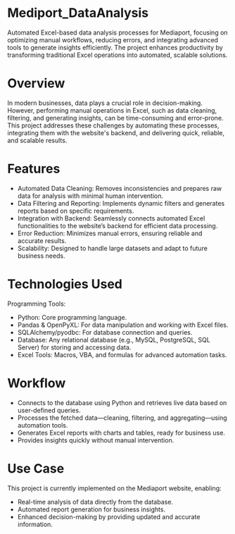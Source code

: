 # Mediport_DataAnalysis
Automated Excel-based data analysis processes for Mediaport, focusing on optimizing manual workflows, reducing errors, and integrating advanced tools to generate insights efficiently. The project enhances productivity by transforming traditional Excel operations into automated, scalable solutions.
# Overview
In modern businesses, data plays a crucial role in decision-making. However, performing manual operations in Excel, such as data cleaning, filtering, and generating insights, can be time-consuming and error-prone. This project addresses these challenges by automating these processes, integrating them with the website's backend, and delivering quick, reliable, and scalable results.

# Features
- Automated Data Cleaning:
Removes inconsistencies and prepares raw data for analysis with minimal human intervention.
- Data Filtering and Reporting:
Implements dynamic filters and generates reports based on specific requirements.
- Integration with Backend:
Seamlessly connects automated Excel functionalities to the website’s backend for efficient data processing.
- Error Reduction:
Minimizes manual errors, ensuring reliable and accurate results.
- Scalability:
Designed to handle large datasets and adapt to future business needs.

# Technologies Used
Programming Tools:
- Python: Core programming language.
- Pandas & OpenPyXL: For data manipulation and working with Excel files.
- SQLAlchemy/pyodbc: For database connection and queries.
- Database: Any relational database (e.g., MySQL, PostgreSQL, SQL Server) for storing and accessing data.
- Excel Tools: Macros, VBA, and formulas for advanced automation tasks.

# Workflow
- Connects to the database using Python and retrieves live data based on user-defined queries.
- Processes the fetched data—cleaning, filtering, and aggregating—using automation tools.
- Generates Excel reports with charts and tables, ready for business use.
- Provides insights quickly without manual intervention.


# Use Case
This project is currently implemented on the Mediaport website, enabling:

- Real-time analysis of data directly from the database.
- Automated report generation for business insights.
- Enhanced decision-making by providing updated and accurate information.

